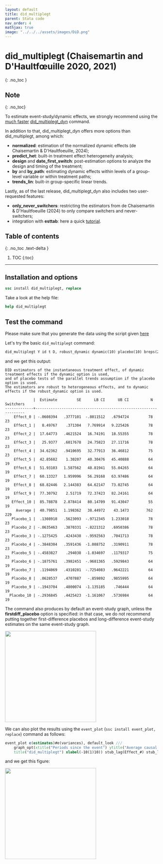 ```yaml
---
layout: default
title: did_multiplegt
parent: Stata code
nav_order: 4
mathjax: true
image: "../../../assets/images/DiD.png"
---
```


# did_multiplegt (Chaisemartin and D'Haultfœuille 2020, 2021)
{: .no_toc }

## Note
{: .no_toc}

To estimate event-study/dynamic effects, we strongly recommend using the <ins>much faster</ins> [did_multiplegt_dyn](https://asjadnaqvi.github.io/DiD/docs/code/06_16_did_multiplegt_dyn/) command. 

In addition to that, did_multiplegt_dyn offers more options than did_multiplegt, among which:
+ **normalized**: estimation of the normalized dynamic effects (de Chaisemartin & D'Haultfoeuille, 2024);
+ **predict_het**: built-in treatment effect heterogeneity analysis;
+ **design** and **date_first_switch**: post-estimation options to analyze the design and timing of the treatment;
+ **by** and **by_path**: estimating dynamic effects within levels of a group-level variable or within treatment paths;
+ **trends_lin**: built-in group-specific linear trends.

Lastly, as of the last release, did_multiplegt_dyn also includes two user-requested features:
+ **only_never_switchers**: restricting the estimators from de Chaisemartin & D'Haultfoeuille (2024) to only compare switchers and never-switchers;
+ integration with **esttab**: here a quick [tutorial](https://github.com/chaisemartinPackages/did_multiplegt_dyn/blob/main/vignettes/vignette_2.md).

## Table of contents
{: .no_toc .text-delta }

1. TOC
{:toc}

---

## Installation and options

```stata
ssc install did_multiplegt, replace
```

Take a look at the help file:

```stata
help did_multiplegt
```

## Test the command

Please make sure that you generate the data using the script given [here](https://asjadnaqvi.github.io/DiD/docs/code/06_03_data/) 

Let's try the basic `did_multiplegt` command:


```stata
did_multiplegt Y id t D, robust_dynamic dynamic(10) placebo(10) breps(20) cluster(id) seed(0)
```

and we get this output:

```
DID estimators of the instantaneous treatment effect, of dynamic treatment effects if the dynamic option is used, 
and of placebo tests of the parallel trends assumption if the placebo option is used. 
The estimators are robust to heterogeneous effects, and to dynamic effects if the robust_dynamic option is used.

             |  Estimate         SE      LB CI      UB CI          N  Switchers 
-------------+-----------------------------------------------------------------
    Effect_0 | -.0608394   .3777101  -.8011512   .6794724         78         23 
    Effect_1 |   8.49767    .371304   7.769914   9.225426         78         23 
    Effect_2 |  17.64773   .4621524   16.74191   18.55355         78         23 
    Effect_3 |   25.9377   .6017678   24.75823   27.11716         78         23 
    Effect_4 |  34.62362   .9410695   32.77913   36.46812         75         23 
    Effect_5 |  42.85682    1.30207   40.30476   45.40888         64         19 
    Effect_6 |  51.93103   1.587562   48.81941   55.04265         64         19 
    Effect_7 |  60.13327   1.959996   56.29168   63.97486         64         19 
    Effect_8 |  68.82446   2.144383   64.62147   73.02745         64         19 
    Effect_9 |  77.30792    2.51719   72.37423   82.24161         64         19 
   Effect_10 |  85.78878   2.878414   80.14709   91.43047         55         19 
     Average |  40.79851   1.198362   38.44972    43.1473        762        229 
   Placebo_1 |  .1308918   .5623093  -.9712345   1.233018         78         23 
   Placebo_2 | -.0635463   .3870331  -.8221312   .6950386         78         23 
   Placebo_3 | -.1275425   .4243438  -.9592563   .7041713         78         23 
   Placebo_4 | -.3848304   .3591436  -1.088752   .3190911         78         23 
   Placebo_5 | -.4583827    .294038  -1.034697   .1179317         75         23 
   Placebo_6 | -.1875761   .3982451  -.9681365   .5929843         64         19 
   Placebo_7 |  .1194069   .4310281  -.7254083   .9642221         64         19 
   Placebo_8 |  .0628537   .4707887   -.859892   .9855995         64         19 
   Placebo_9 | -.1943704   .4800074  -1.135185    .746444         64         19 
  Placebo_10 | -.2936845   .4425423  -1.161067   .5736984         64         19
```

The command also produces by default an event-study graph, unless the **firstdiff_placebo** option is specified: in that case, we do not recommend putting together first-difference placebos and long-difference event-study estimates on the same event-study graph.

<img src="../../../assets/images/did_multiplegt_stata.png" height="300">

We can also plot the results using the `event_plot` (`ssc install event_plot, replace`) command as follows: 

```stata
event_plot e(estimates)#e(variances), default_look ///
	graph_opt(xtitle("Periods since the event") ytitle("Average causal effect") ///
	title("did_multiplegt") xlabel(-10(1)10)) stub_lag(Effect_#) stub_lead(Placebo_#) together
```

and we get this figure:

<img src="../../../assets/images/did_multiplegt_stata_ep.png" height="300">


